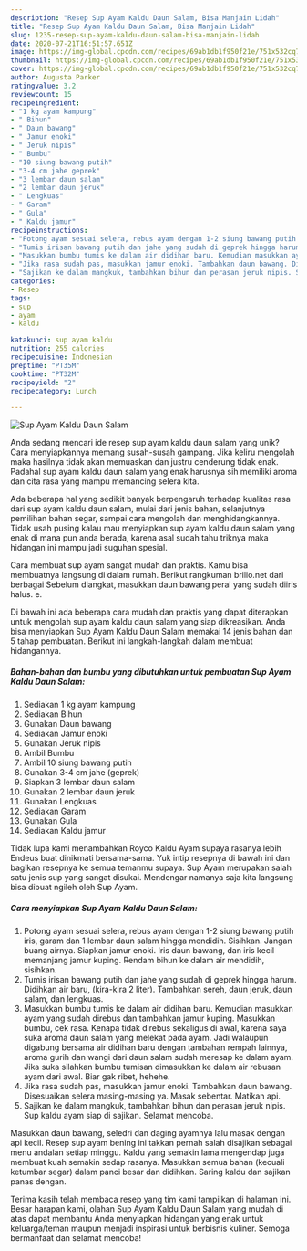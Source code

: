 ```yaml
---
description: "Resep Sup Ayam Kaldu Daun Salam, Bisa Manjain Lidah"
title: "Resep Sup Ayam Kaldu Daun Salam, Bisa Manjain Lidah"
slug: 1235-resep-sup-ayam-kaldu-daun-salam-bisa-manjain-lidah
date: 2020-07-21T16:51:57.651Z
image: https://img-global.cpcdn.com/recipes/69ab1db1f950f21e/751x532cq70/sup-ayam-kaldu-daun-salam-foto-resep-utama.jpg
thumbnail: https://img-global.cpcdn.com/recipes/69ab1db1f950f21e/751x532cq70/sup-ayam-kaldu-daun-salam-foto-resep-utama.jpg
cover: https://img-global.cpcdn.com/recipes/69ab1db1f950f21e/751x532cq70/sup-ayam-kaldu-daun-salam-foto-resep-utama.jpg
author: Augusta Parker
ratingvalue: 3.2
reviewcount: 15
recipeingredient:
- "1 kg ayam kampung"
- " Bihun"
- " Daun bawang"
- " Jamur enoki"
- " Jeruk nipis"
- " Bumbu"
- "10 siung bawang putih"
- "3-4 cm jahe geprek"
- "3 lembar daun salam"
- "2 lembar daun jeruk"
- " Lengkuas"
- " Garam"
- " Gula"
- " Kaldu jamur"
recipeinstructions:
- "Potong ayam sesuai selera, rebus ayam dengan 1-2 siung bawang putih iris, garam dan 1 lembar daun salam hingga mendidih. Sisihkan. Jangan buang airnya. Siapkan jamur enoki. Iris daun bawang, dan iris kecil memanjang jamur kuping. Rendam bihun ke dalam air mendidih, sisihkan."
- "Tumis irisan bawang putih dan jahe yang sudah di geprek hingga harum. Didihkan air baru, (kira-kira 2 liter). Tambahkan sereh, daun jeruk, daun salam, dan lengkuas."
- "Masukkan bumbu tumis ke dalam air didihan baru. Kemudian masukkan ayam yang sudah direbus dan tambahkan jamur kuping. Masukkan bumbu, cek rasa. Kenapa tidak direbus sekaligus di awal, karena saya suka aroma daun salam yang melekat pada ayam. Jadi walaupun digabung bersama air didihan baru dengan tambahan rempah lainnya, aroma gurih dan wangi dari daun salam sudah meresap ke dalam ayam. Jika suka silahkan bumbu tumisan dimasukkan ke dalam air rebusan ayam dari awal. Biar gak ribet, hehehe."
- "Jika rasa sudah pas, masukkan jamur enoki. Tambahkan daun bawang. Disesuaikan selera masing-masing ya. Masak sebentar. Matikan api."
- "Sajikan ke dalam mangkuk, tambahkan bihun dan perasan jeruk nipis. Sup kaldu ayam siap di sajikan. Selamat mencoba."
categories:
- Resep
tags:
- sup
- ayam
- kaldu

katakunci: sup ayam kaldu 
nutrition: 255 calories
recipecuisine: Indonesian
preptime: "PT35M"
cooktime: "PT32M"
recipeyield: "2"
recipecategory: Lunch

---
```



![Sup Ayam Kaldu Daun Salam](https://img-global.cpcdn.com/recipes/69ab1db1f950f21e/751x532cq70/sup-ayam-kaldu-daun-salam-foto-resep-utama.jpg)

Anda sedang mencari ide resep sup ayam kaldu daun salam yang unik? Cara menyiapkannya memang susah-susah gampang. Jika keliru mengolah maka hasilnya tidak akan memuaskan dan justru cenderung tidak enak. Padahal sup ayam kaldu daun salam yang enak harusnya sih memiliki aroma dan cita rasa yang mampu memancing selera kita.

Ada beberapa hal yang sedikit banyak berpengaruh terhadap kualitas rasa dari sup ayam kaldu daun salam, mulai dari jenis bahan, selanjutnya pemilihan bahan segar, sampai cara mengolah dan menghidangkannya. Tidak usah pusing kalau mau menyiapkan sup ayam kaldu daun salam yang enak di mana pun anda berada, karena asal sudah tahu triknya maka hidangan ini mampu jadi suguhan spesial.

Cara membuat sup ayam sangat mudah dan praktis. Kamu bisa membuatnya langsung di dalam rumah. Berikut rangkuman brilio.net dari berbagai Sebelum diangkat, masukkan daun bawang perai yang sudah diiris halus. e.


Di bawah ini ada beberapa cara mudah dan praktis yang dapat diterapkan untuk mengolah sup ayam kaldu daun salam yang siap dikreasikan. Anda bisa menyiapkan Sup Ayam Kaldu Daun Salam memakai 14 jenis bahan dan 5 tahap pembuatan. Berikut ini langkah-langkah dalam membuat hidangannya.

<!--inarticleads1-->

##### Bahan-bahan dan bumbu yang dibutuhkan untuk pembuatan Sup Ayam Kaldu Daun Salam:

1. Sediakan 1 kg ayam kampung
1. Sediakan  Bihun
1. Gunakan  Daun bawang
1. Sediakan  Jamur enoki
1. Gunakan  Jeruk nipis
1. Ambil  Bumbu
1. Ambil 10 siung bawang putih
1. Gunakan 3-4 cm jahe (geprek)
1. Siapkan 3 lembar daun salam
1. Gunakan 2 lembar daun jeruk
1. Gunakan  Lengkuas
1. Sediakan  Garam
1. Gunakan  Gula
1. Sediakan  Kaldu jamur


Tidak lupa kami menambahkan Royco Kaldu Ayam supaya rasanya lebih Endeus buat dinikmati bersama-sama. Yuk intip resepnya di bawah ini dan bagikan resepnya ke semua temanmu supaya. Sup Ayam merupakan salah satu jenis sup yang sangat disukai. Mendengar namanya saja kita langsung bisa dibuat ngileh oleh Sup Ayam. 

<!--inarticleads2-->

##### Cara menyiapkan Sup Ayam Kaldu Daun Salam:

1. Potong ayam sesuai selera, rebus ayam dengan 1-2 siung bawang putih iris, garam dan 1 lembar daun salam hingga mendidih. Sisihkan. Jangan buang airnya. Siapkan jamur enoki. Iris daun bawang, dan iris kecil memanjang jamur kuping. Rendam bihun ke dalam air mendidih, sisihkan.
1. Tumis irisan bawang putih dan jahe yang sudah di geprek hingga harum. Didihkan air baru, (kira-kira 2 liter). Tambahkan sereh, daun jeruk, daun salam, dan lengkuas.
1. Masukkan bumbu tumis ke dalam air didihan baru. Kemudian masukkan ayam yang sudah direbus dan tambahkan jamur kuping. Masukkan bumbu, cek rasa. Kenapa tidak direbus sekaligus di awal, karena saya suka aroma daun salam yang melekat pada ayam. Jadi walaupun digabung bersama air didihan baru dengan tambahan rempah lainnya, aroma gurih dan wangi dari daun salam sudah meresap ke dalam ayam. Jika suka silahkan bumbu tumisan dimasukkan ke dalam air rebusan ayam dari awal. Biar gak ribet, hehehe.
1. Jika rasa sudah pas, masukkan jamur enoki. Tambahkan daun bawang. Disesuaikan selera masing-masing ya. Masak sebentar. Matikan api.
1. Sajikan ke dalam mangkuk, tambahkan bihun dan perasan jeruk nipis. Sup kaldu ayam siap di sajikan. Selamat mencoba.


Masukkan daun bawang, seledri dan daging ayamnya lalu masak dengan api kecil. Resep sup ayam bening ini takkan pernah salah disajikan sebagai menu andalan setiap minggu. Kaldu yang semakin lama mengendap juga membuat kuah semakin sedap rasanya. Masukkan semua bahan (kecuali ketumbar segar) dalam panci besar dan didihkan. Saring kaldu dan sajikan panas dengan. 

Terima kasih telah membaca resep yang tim kami tampilkan di halaman ini. Besar harapan kami, olahan Sup Ayam Kaldu Daun Salam yang mudah di atas dapat membantu Anda menyiapkan hidangan yang enak untuk keluarga/teman maupun menjadi inspirasi untuk berbisnis kuliner. Semoga bermanfaat dan selamat mencoba!
